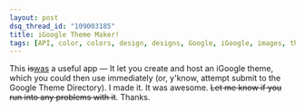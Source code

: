 ```yaml
---
layout: post
dsq_thread_id: "109003185"
title: iGoogle Theme Maker! 
tags: [API, color, colors, design, designs, Google, iGoogle, images, theme, theme API, themes]
---
```


This <del>is</del><ins>was</ins> a useful app — It let you create and host an iGoogle theme, which you could then use immediately (or, y'know, attempt submit to the Google Theme Directory). I made it. It was awesome. <del>Let me know if you run into any problems with it</del>. Thanks.